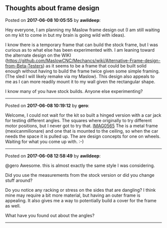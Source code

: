## Thoughts about frame design
Posted on **2017-06-08 10:05:55** by **awildeep**:

Hey everyone, I am planning my Maslow frame design out (I am still waiting on my kit to come in but my brain is going wild with ideas).



I know there is a temporary frame that can build the stock frame, but I was curious as to what else has been experimented with.  I am leaning toward the alternate design on the WIKI (https://github.com/MaslowCNC/Mechancs/wiki/Alternative-Frame-design-from-Beta-Testers) as it seems to be a frame that could be built solid enough without having to build the frame twice given some simple framing. (The sled I will likely remake via my Maslow).  This design also appeals to me as I can more readily mount it to my wall given the rectangular shape.



I know many of you have stock builds.  Anyone else experimenting?

---

Posted on **2017-06-08 10:19:12** by **gero**:

Welcome, I could not wait for the kit so built a hinged version with a car jack for testing different angles. The squares where originally to try different motor positions, but I never got to try that.  [IMAG0565](//muut.com/u/maslowcnc/s3/:maslowcnc:yctn:imag0565.jpg.jpg) The is a metal frame (mexicanmilionare) and one that is mounted to the ceiling, so when the car needs the space it is pulled up. The are design concepts for one on wheels. Waiting for what you come up with. :-)

---

Posted on **2017-06-08 12:58:49** by **awildeep**:

@gero Awesome.  this is almost exactly the same style I was considering.   



Did you use the measurements from the stock version or did you change stuff around?  



Do you notice any racking or stress on the sides that are dangling?   I think mine may require a bit more material, but having an outer frame is appealing.  It also gives me a way to potentially build a cover for the frame as well.



What have you found out about the angles?

---

